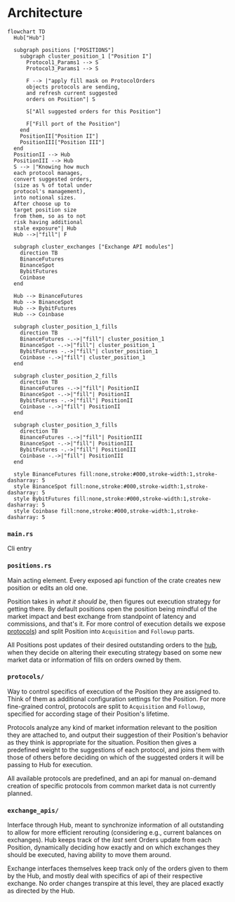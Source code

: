 # Architecture
```mermaid
flowchart TD
  Hub["Hub"]

  subgraph positions ["POSITIONS"]
    subgraph cluster_position_1 ["Position I"]
      Protocol1_Params1 --> S
      Protocol3_Params1 --> S

      F --> |"apply fill mask on ProtocolOrders
      objects protocols are sending,
      and refresh current suggested
      orders on Position"| S

      S["All suggested orders for this Position"]

      F["Fill port of the Position"]
    end
    PositionII["Position II"]
    PositionIII["Position III"]
  end
  PositionII --> Hub
  PositionIII --> Hub
  S --> |"Knowing how much
  each protocol manages,
  convert suggested orders,
  (size as % of total under
  protocol's management),
  into notional sizes.
  After choose up to
  target position size
  from them, so as to not
  risk having additional
  stale exposure"| Hub
  Hub -->|"fill"| F

  subgraph cluster_exchanges ["Exchange API modules"]
    direction TB
    BinanceFutures
    BinanceSpot
    BybitFutures
    Coinbase
  end

  Hub --> BinanceFutures
  Hub --> BinanceSpot
  Hub --> BybitFutures
  Hub --> Coinbase

  subgraph cluster_position_1_fills
    direction TB
    BinanceFutures -.->|"fill"| cluster_position_1
    BinanceSpot -.->|"fill"| cluster_position_1
    BybitFutures -.->|"fill"| cluster_position_1
    Coinbase -.->|"fill"| cluster_position_1
  end
  
  subgraph cluster_position_2_fills
    direction TB
    BinanceFutures -.->|"fill"| PositionII
    BinanceSpot -.->|"fill"| PositionII
    BybitFutures -.->|"fill"| PositionII
    Coinbase -.->|"fill"| PositionII
  end
  
  subgraph cluster_position_3_fills
    direction TB
    BinanceFutures -.->|"fill"| PositionIII
    BinanceSpot -.->|"fill"| PositionIII
    BybitFutures -.->|"fill"| PositionIII
    Coinbase -.->|"fill"| PositionIII
  end

  style BinanceFutures fill:none,stroke:#000,stroke-width:1,stroke-dasharray: 5
  style BinanceSpot fill:none,stroke:#000,stroke-width:1,stroke-dasharray: 5
  style BybitFutures fill:none,stroke:#000,stroke-width:1,stroke-dasharray: 5
  style Coinbase fill:none,stroke:#000,stroke-width:1,stroke-dasharray: 5
```

### `main.rs`
Cli entry

### `positions.rs`
Main acting element. Every exposed api function of the crate creates new position or edits an old one.

Position takes in _what it should be_, then figures out execution strategy for getting there. By default positions open the position being mindful of the market impact and best exchange from standpoint of latency and commissions, and that's it. For more control of execution details we expose [protocols](#protocols)) and split Position into `Acquisition` and `Followup` parts.

All Positions post updates of their desired outstanding orders to the [hub](#exchange-apis), when they decide on altering their executing strategy based on some new market data or information of fills on orders owned by them.

### `protocols/`
Way to control specifics of execution of the Position they are assigned to. Think of them as additional configuration settings for the Position. For more fine-grained control, protocols are split to `Acquisition` and `Followup`, specified for according stage of their Position's lifetime.

Protocols analyze any kind of market information relevant to the position they are attached to, and output their suggestion of their Position's behavior as they think is appropriate for the situation. Position then gives a predefined weight to the suggestions of each protocol, and joins them with those of others before deciding on which of the suggested orders it will be passing to Hub for execution.

All available protocols are predefined, and an api for manual on-demand creation of specific protocols from common market data is not currently planned.

### `exchange_apis/`
Interface through Hub, meant to synchronize information of all outstanding to allow for more efficient rerouting (considering e.g., current balances on exchanges). Hub keeps track of the _last_ sent Orders update from each Position, dynamically deciding how exactly and on which exchanges they should be executed, having ability to move them around.

Exchange interfaces themselves keep track only of the orders given to them by the Hub, and mostly deal with specifics of api of their respective exchange. No order changes transpire at this level, they are placed exactly as directed by the Hub.
